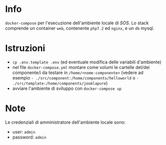 # Info
`docker-compose` per l'esecuzione dell'ambiente locale di *SOS*.
Lo stack comprende un container `web`, contenente `php7.2` ed `nginx`, e un `db` mysql.
# Istruzioni
- `cp .env.template .env` (ed eventuale modifica delle variabili d'ambiente)
- nel file `docker-compose.yml` montare come volumi le cartelle del/dei componente/i da testare in `/home/<nome-componente>` (vedere ad esempio `- ./src/component:/home/components/helloworld` o `- ./src/template:/home/components/joomlapure`)
- avviare l'ambiente di sviluppo con `docker-compose up`

# Note
Le credenziali di amministratore dell'ambiente locale sono:
- user: `admin`
- password: `admin`
